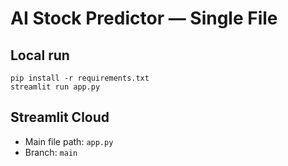 # AI Stock Predictor — Single File

## Local run
```
pip install -r requirements.txt
streamlit run app.py
```

## Streamlit Cloud
- Main file path: `app.py`
- Branch: `main`
